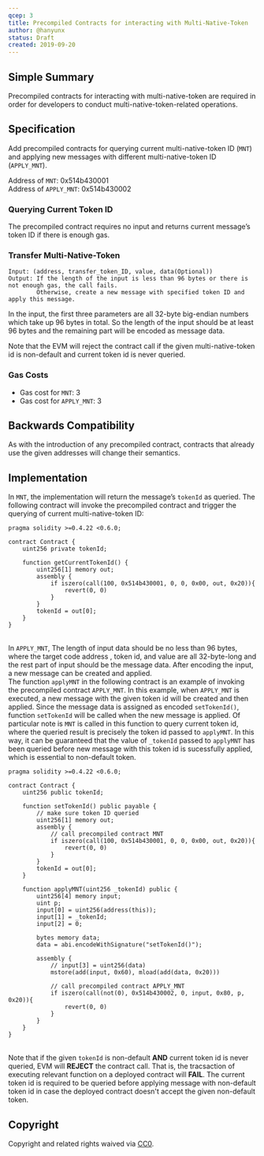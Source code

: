 ```yaml
---
qcep: 3
title: Precompiled Contracts for interacting with Multi-Native-Token
author: @hanyunx
status: Draft
created: 2019-09-20
---
```


## Simple Summary
Precompiled contracts for interacting with multi-native-token are required in order for developers to conduct multi-native-token-related operations.

## Specification
Add precompiled contracts for querying current multi-native-token ID (`MNT`) and applying new messages with different multi-native-token ID (`APPLY_MNT`).

Address of `MNT`: 0x514b430001 \
Address of `APPLY_MNT`: 0x514b430002

### Querying Current Token ID
The precompiled contract requires no input and returns current message’s token ID if there is enough gas.

### Transfer Multi-Native-Token
```
Input: (address, transfer_token_ID, value, data(Optional))
Output: If the length of the input is less than 96 bytes or there is not enough gas, the call fails.
        Otherwise, create a new message with specified token ID and apply this message.
```
In the input, the first three parameters are all 32-byte big-endian numbers which take up 96 bytes in total. So the length of the input should be at least 96 bytes and the remaining part will be encoded as message data.

Note that the EVM will reject the contract call if the given multi-native-token id is non-default and current token id is never queried.

### Gas Costs
- Gas cost for `MNT`: 3
- Gas cost for `APPLY_MNT`: 3

## Backwards Compatibility
As with the introduction of any precompiled contract, contracts that already use the given addresses will change their semantics.

## Implementation
In `MNT`, the implementation will return the message’s `tokenId` as queried.
The following contract will invoke the precompiled contract and trigger the querying of current multi-native-token ID:
```
pragma solidity >=0.4.22 <0.6.0;

contract Contract {
    uint256 private tokenId;

    function getCurrentTokenId() {
        uint256[1] memory out;
        assembly {
            if iszero(call(100, 0x514b430001, 0, 0, 0x00, out, 0x20)){
                revert(0, 0)
            }
        }
        tokenId = out[0];
    }
}
```

\
In `APPLY_MNT`, The length of input data should be no less than 96 bytes, where the target code address , token id, and value are all 32-byte-long and the rest part of input should be the message data.
After encoding the input, a new message can be created and applied. \
The function `applyMNT` in the following contract is an example of invoking the precompiled contract `APPLY_MNT`. In this example, when `APPLY_MNT` is executed, a new message with the given token id will be created and then applied. Since the message data is assigned as encoded `setTokenId()`, function `setTokenId` will be called when the new message is applied. Of particular note is `MNT` is called in this function to query current token id, where the queried result is precisely the token id passed to `applyMNT`. In this way, it can be guaranteed that the value of `_tokenId` passed to `applyMNT` has been queried before new message with this token id is sucessfully applied, which is essential to non-default token.
```
pragma solidity >=0.4.22 <0.6.0;

contract Contract {
    uint256 public tokenId;

    function setTokenId() public payable {
        // make sure token ID queried
        uint256[1] memory out;
        assembly {
            // call precompiled contract MNT
            if iszero(call(100, 0x514b430001, 0, 0, 0x00, out, 0x20)){
                revert(0, 0)
            }
        }
        tokenId = out[0];
    }

    function applyMNT(uint256 _tokenId) public {
        uint256[4] memory input;
        uint p;
        input[0] = uint256(address(this));
        input[1] = _tokenId;
        input[2] = 0;

        bytes memory data;
        data = abi.encodeWithSignature("setTokenId()");

        assembly {
            // input[3] = uint256(data)
            mstore(add(input, 0x60), mload(add(data, 0x20)))

            // call precompiled contract APPLY_MNT
            if iszero(call(not(0), 0x514b430002, 0, input, 0x80, p, 0x20)){
                revert(0, 0)
            }
        }
    }
}
```

\
Note that if the given `tokenId` is non-default **AND** current token id is never queried, EVM will **REJECT** the contract call. That is, the tracsaction of executing relevant function on a deployed contract will **FAIL**. The current token id is required to be queried before applying message with non-default token id in case the deployed contract doesn't accept the given non-default token.

## Copyright
Copyright and related rights waived via [CC0](https://creativecommons.org/publicdomain/zero/1.0/).
